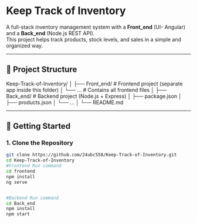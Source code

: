 # Keep Track of Inventory

A full-stack inventory management system with a **Front_end** (UI- Angular) and a **Back_end** (Node.js REST API).  
This project helps track products, stock levels, and sales in a simple and organized way.  

---

## 📂 Project Structure
Keep-Track-of-Inventory/
│
├── Front_end/ # Frontend project (separate app inside this folder)
│ └── ... # Contains all frontend files
│
├── Back_end/ # Backend project (Node.js + Express)
│ ├── package.json
│ ├── products.json
│ └── ...
│
└── README.md





---

## 🚀 Getting Started

### 1. Clone the Repository
```bash
git clone https://github.com/24ubc558/Keep-Track-of-Inventory.git
cd Keep-Track-of-Inventory
#Frontend Run command
cd frontend
npm install
ng serve


#Backend Run command
cd Back_end
npm install
npm start
